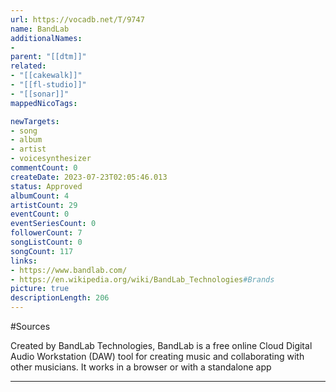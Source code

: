 ```yaml
---
url: https://vocadb.net/T/9747
name: BandLab
additionalNames: 
- 
parent: "[[dtm]]"
related:
- "[[cakewalk]]"
- "[[fl-studio]]"
- "[[sonar]]"
mappedNicoTags:

newTargets:
- song
- album
- artist
- voicesynthesizer
commentCount: 0
createDate: 2023-07-23T02:05:46.013
status: Approved
albumCount: 4
artistCount: 29
eventCount: 0
eventSeriesCount: 0
followerCount: 7
songListCount: 0
songCount: 117
links: 
- https://www.bandlab.com/
- https://en.wikipedia.org/wiki/BandLab_Technologies#Brands
picture: true
descriptionLength: 206
---
```


#Sources

Created by BandLab Technologies, BandLab is a free online Cloud Digital Audio Workstation (DAW) tool for creating music and collaborating with other musicians. It works in a browser or with a standalone app

---

